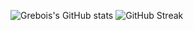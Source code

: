![Grebois's GitHub stats](https://github-readme-stats.vercel.app/api?username=grebois&count_private=true&card_width=400)
![GitHub Streak](https://github-readme-streak-stats.herokuapp.com?user=grebois)
